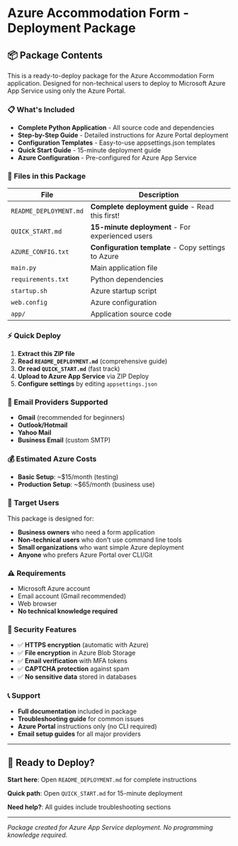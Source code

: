 # Azure Accommodation Form - Deployment Package

## 📦 Package Contents

This is a ready-to-deploy package for the Azure Accommodation Form application. Designed for non-technical users to deploy to Microsoft Azure App Service using only the Azure Portal.

### 📋 What's Included

- **Complete Python Application** - All source code and dependencies
- **Step-by-Step Guide** - Detailed instructions for Azure Portal deployment
- **Configuration Templates** - Easy-to-use appsettings.json templates
- **Quick Start Guide** - 15-minute deployment guide
- **Azure Configuration** - Pre-configured for Azure App Service

### 🚀 Files in this Package

| File | Description |
|------|-------------|
| `README_DEPLOYMENT.md` | **Complete deployment guide** - Read this first! |
| `QUICK_START.md` | **15-minute deployment** - For experienced users |
| `AZURE_CONFIG.txt` | **Configuration template** - Copy settings to Azure |
| `main.py` | Main application file |
| `requirements.txt` | Python dependencies |
| `startup.sh` | Azure startup script |
| `web.config` | Azure configuration |
| `app/` | Application source code |

### ⚡ Quick Deploy

1. **Extract this ZIP file**
2. **Read `README_DEPLOYMENT.md`** (comprehensive guide)
3. **Or read `QUICK_START.md`** (fast track)
4. **Upload to Azure App Service** via ZIP Deploy
5. **Configure settings** by editing `appsettings.json`

### 📧 Email Providers Supported

- **Gmail** (recommended for beginners)
- **Outlook/Hotmail**
- **Yahoo Mail**
- **Business Email** (custom SMTP)

### 💰 Estimated Azure Costs

- **Basic Setup**: ~$15/month (testing)
- **Production Setup**: ~$65/month (business use)

### 🎯 Target Users

This package is designed for:
- **Business owners** who need a form application
- **Non-technical users** who don't use command line tools
- **Small organizations** who want simple Azure deployment
- **Anyone** who prefers Azure Portal over CLI/Git

### ⚠️ Requirements

- Microsoft Azure account
- Email account (Gmail recommended)
- Web browser
- **No technical knowledge required**

### 🔐 Security Features

- ✅ **HTTPS encryption** (automatic with Azure)
- ✅ **File encryption** in Azure Blob Storage
- ✅ **Email verification** with MFA tokens
- ✅ **CAPTCHA protection** against spam
- ✅ **No sensitive data** stored in databases

### 📞 Support

- **Full documentation** included in package
- **Troubleshooting guide** for common issues
- **Azure Portal** instructions only (no CLI required)
- **Email setup guides** for all major providers

---

## 🎉 Ready to Deploy?

**Start here**: Open `README_DEPLOYMENT.md` for complete instructions

**Quick path**: Open `QUICK_START.md` for 15-minute deployment

**Need help?**: All guides include troubleshooting sections

---

*Package created for Azure App Service deployment. No programming knowledge required.*